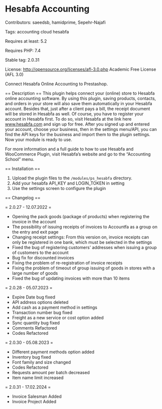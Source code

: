 #  Hesabfa Accounting 

Contributors: saeedsb, hamidprime, Sepehr-Najafi

Tags: accounting cloud hesabfa

Requires at least: 5.2

Requires PHP: 7.4

Stable tag: 2.0.31

License: http://opensource.org/licenses/afl-3.0.php  Academic Free License (AFL 3.0)


Connect Hesabfa Online Accounting to Prestashop.

== Description ==
This plugin helps connect your (online) store to Hesabfa online accounting software. By using this plugin, saving products, contacts, and orders in your store will also save them automatically in your Hesabfa account. Besides that, just after a client pays a bill, the receipt document will be stored in Hesabfa as well. Of course, you have to register your account in Hesabfa first. To do so, visit Hesabfa at the link here www.hesabfa.com and sign up for free. After you signed up and entered your account, choose your business, then in the settings menu/API, you can find the API keys for the business and import them to the plugin settings. Now your module is ready to use.

For more information and a full guide to how to use Hesabfa and WooCommerce Plugin, visit Hesabfa’s website and go to the “Accounting School” menu.

== Installation ==
1. Upload the plugin files to the `/modules/ps_hesabfa` directory.
2. Add your hesabfa API_KEY and LOGIN_TOKEN in setting
3. Use the settings screen to configure the plugin

== Changelog ==

= 2.0.27 - 12.07.2022 =
* Opening the pack goods (package of products) when registering the invoice in the account
* The possibility of issuing receipts of invoices to Accountfa as a group on the entry and exit page
* Changing receipt settings: From this version on, invoice receipts can only be registered in one bank, which must be selected in the settings
* Fixed the bug of registering customers' addresses when issuing a group of customers to the account
* Bug fix for discounted invoices
* Fixing the problem of re-registration of invoice receipts
* Fixing the problem of timeout of group issuing of goods in stores with a large number of goods
* Fixed the bug of updating invoices with more than 10 items

= 2.0.28 - 05.07.2023 =
* Expire Date bug fixed
* API address options deleted
* Add cash as a payment method in settings
* Transaction number bug fixed
* Freight as a new service or cost option added
* Sync quantity bug fixed
* Comments Refactored
* Codes Refactored

= 2.0.30 - 05.08.2023 =
* Different payment methods option added
* Inventory bug fixed
* Font family and size changed
* Codes Refactored
* Requests amount per batch decreased
* Item name limit increased

= 2.0.31 - 17.02.2024 =
* Invoice Salesman Added
* Invoice Project Added